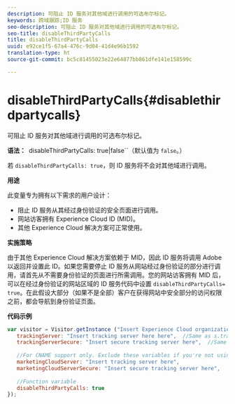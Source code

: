 ```yaml
---
description: 可阻止 ID 服务对其他域进行调用的可选布尔标记。
keywords: 跨域跟踪;ID 服务
seo-description: 可阻止 ID 服务对其他域进行调用的可选布尔标记。
seo-title: disableThirdPartyCalls
title: disableThirdPartyCalls
uuid: e92ce1f5-67a4-476c-9d04-41d4e96b1592
translation-type: ht
source-git-commit: bc5c81455023e22e64877bb861dfe141e158599c

---
```



# disableThirdPartyCalls{#disablethirdpartycalls}

可阻止 ID 服务对其他域进行调用的可选布尔标记。

**语法：**` `disableThirdPartyCalls: true|false``（默认值为 `false`。）

若 `disableThirdPartyCalls: true`，则 ID 服务将不会对其他域进行调用。

**用途**

此变量专为拥有以下需求的用户设计：

* 阻止 ID 服务从其经过身份验证的安全页面进行调用。
* 网站访客拥有 Experience Cloud ID (MID)。
* 其他 Experience Cloud 解决方案可正常使用。

**实施策略**

由于其他 Experience Cloud 解决方案依赖于 MID，因此 ID 服务将调用 Adobe 以返回并设置此 ID。如果您需要停止 ID 服务从网站经过身份验证的部分进行调用，请首先从不需要身份验证的页面进行所需调用。您的网站访客拥有 MID 后，可以在经过身份验证的网站区域的 ID 服务代码中设置 `disableThirdPartyCalls= true`。在此假设大部分（如果不是全部）客户在获得网站中安全部分的访问权限之前，都会导航到身份验证页面。

**代码示例**

```js
var visitor = Visitor.getInstance ("Insert Experience Cloud organization ID here",{ 
   trackingServer: "Insert tracking server here here",  //Same as s.trackingServer 
   trackingServerSecure: "Insert secure tracking server here",  //Same as s.trackingServerSecure 
 
   //For CNAME support only. Exclude these variables if you're not using CNAME 
   marketingCloudServer: "Insert tracking server here", 
   marketingCloudServerSecure: "Insert secure tracking server here", 
 
   //Function variable 
   disableThirdPartyCalls: true 
}); 
```

